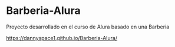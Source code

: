 # Barberia-Alura
Proyecto desarrollado en el curso de Alura basado en una Barberia

https://dannyspace1.github.io/Barberia-Alura/
